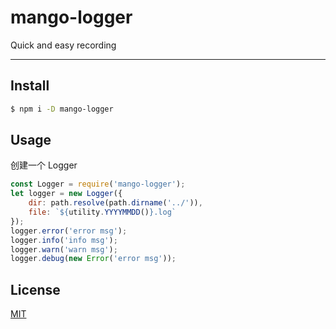 # mango-logger

Quick and easy recording

---

## Install

```bash
$ npm i -D mango-logger
```

## Usage

创建一个 Logger

```js
const Logger = require('mango-logger');
let logger = new Logger({
    dir: path.resolve(path.dirname('../')),
    file: `${utility.YYYYMMDD()}.log`
});
logger.error('error msg');
logger.info('info msg');
logger.warn('warn msg');
logger.debug(new Error('error msg'));

```

## License
[MIT](LICENSE)
